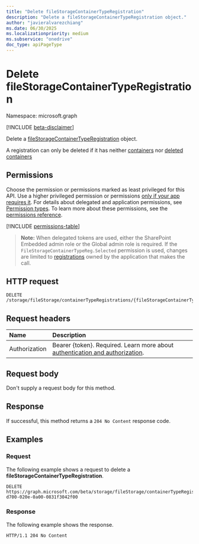```yaml
---
title: "Delete fileStorageContainerTypeRegistration"
description: "Delete a fileStorageContainerTypeRegistration object."
author: "javieralvarezchiang"
ms.date: 06/30/2025
ms.localizationpriority: medium
ms.subservice: "onedrive"
doc_type: apiPageType
---
```


# Delete fileStorageContainerTypeRegistration

Namespace: microsoft.graph

[!INCLUDE [beta-disclaimer](../../includes/beta-disclaimer.md)]

Delete a [fileStorageContainerTypeRegistration](../resources/filestoragecontainertyperegistration.md) object.

A registration can only be deleted if it has neither [containers](filestorage-list-containers.md) nor [deleted containers](filestorage-list-deletedcontainers.md)

## Permissions

Choose the permission or permissions marked as least privileged for this API. Use a higher privileged permission or permissions [only if your app requires it](/graph/permissions-overview#best-practices-for-using-microsoft-graph-permissions). For details about delegated and application permissions, see [Permission types](/graph/permissions-overview#permission-types). To learn more about these permissions, see the [permissions reference](/graph/permissions-reference).

<!-- {
  "blockType": "permissions",
  "name": "filestorage-delete-containertyperegistrations-permissions"
}
-->
[!INCLUDE [permissions-table](../includes/permissions/filestorage-delete-containertyperegistrations-permissions.md)]

>**Note:**
> When delegated tokens are used, either the SharePoint Embedded admin role or the Global admin role is required.
> If the `FileStorageContainerTypeReg.Selected` permission is used, changes are limited to [registrations](../resources/filestoragecontainertyperegistration.md) owned by the application that makes the call.

## HTTP request

<!-- {
  "blockType": "ignored"
}
-->
``` http
DELETE /storage/fileStorage/containerTypeRegistrations/{fileStorageContainerTypeRegistrationId}
```

## Request headers

|Name|Description|
|:---|:---|
|Authorization|Bearer {token}. Required. Learn more about [authentication and authorization](/graph/auth/auth-concepts).|

## Request body

Don't supply a request body for this method.

## Response

If successful, this method returns a `204 No Content` response code.

## Examples

### Request

The following example shows a request to delete a **fileStorageContainerTypeRegistration**.

<!-- {
  "blockType": "request",
  "name": "delete_filestoragecontainertyperegistration"
}
-->
``` http
DELETE https://graph.microsoft.com/beta/storage/fileStorage/containerTypeRegistrations/de988700-d700-020e-0a00-0831f3042f00
```

### Response
The following example shows the response.
<!-- {
  "blockType": "response",
  "truncated": true
}
-->
``` http
HTTP/1.1 204 No Content
```

